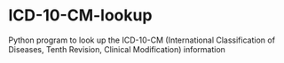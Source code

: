 # ICD-10-CM-lookup

Python program to look up the ICD-10-CM (International Classification of Diseases, Tenth Revision, Clinical Modification) information
